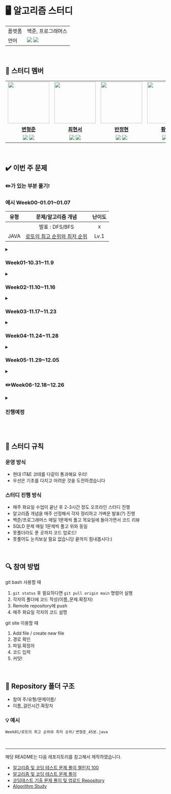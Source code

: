 

# 🖥 알고리즘 스터디

<table>
    <td>플랫폼</td>
    <td>백준, 프로그래머스</td>
  </tr>
  <tr>
    <td>언어</td>
    <td><img src="https://img.shields.io/badge/java-007396?style=for-the-badge&logo=java&logoColor=white">
        <img src="https://img.shields.io/badge/sql-F80000?style=for-the-badge&logo=java&logoColor=red">
    </td>
  </tr>
</table>

<br/>

## 🤖 스터디 멤버

<table>
 <tr>
    <td align="center"><a href="https://github.com/skybluelion"><img src="https://avatars.githubusercontent.com/skybluelion" width="130px;" alt=""></a></td>
    <td align="center"><a href="https://github.com/ha01032"><img src="https://avatars.githubusercontent.com/ha01032" width="130px;" alt=""></a></td>
    <td align="center"><a href="https://github.com/BanJung"><img src="https://avatars.githubusercontent.com/BanJung" width="130px;" alt=""></a></td>
    <td align="center"><a href="https://github.com/roonhyeon"><img src="https://avatars.githubusercontent.com/roonhyeon" width="130px;" alt=""></a></td>
    <td align="center"><a href="https://github.com/hyeyeonnnnn"><img src="https://avatars.githubusercontent.com/hyeyeonnnnn" width="130px;" alt=""></a></td>
  </tr>
  <tr>
    <td align="center"><a href="https://github.com/skybluelion"><b>변형준</b></a></td>
    <td align="center"><a href="https://github.com/ha01032"><b>최현서</b></a></td>
    <td align="center"><a href="https://github.com/BanJung"><b>반정현</b></a></td>
    <td align="center"><a href="https://github.com/roonhyeon"><b>황수연</b></a></td>
    <td align="center"><a href="https://github.com/hyeyeonnnnn"><b>이혜연</b></a></td>
  </tr>
  
  <tr> 
    <td align="center">
    <img src="https://img.shields.io/badge/Java-007396?style=for-the-badge&logo=java&logoColor=white">
    <img src="https://img.shields.io/badge/sql-F80000?style=for-the-badge&logo=java&logoColor=red">
    </td>
    <td align="center">
    <img src="https://img.shields.io/badge/Java-007396?style=for-the-badge&logo=java&logoColor=white">
    <img src="https://img.shields.io/badge/sql-F80000?style=for-the-badge&logo=java&logoColor=red">
    </td>
    <td align="center">
    <img src="https://img.shields.io/badge/Java-007396?style=for-the-badge&logo=java&logoColor=white">
    <img src="https://img.shields.io/badge/sql-F80000?style=for-the-badge&logo=java&logoColor=red">
    </td>
    <td align="center">
    <img src="https://img.shields.io/badge/Java-007396?style=for-the-badge&logo=java&logoColor=white">
    <img src="https://img.shields.io/badge/sql-F80000?style=for-the-badge&logo=java&logoColor=red">
    </td>
    <td align="center">
    <img src="https://img.shields.io/badge/Java-007396?style=for-the-badge&logo=java&logoColor=white">
    <img src="https://img.shields.io/badge/sql-F80000?style=for-the-badge&logo=java&logoColor=red">
    </td>

</table>

<br/>

## ✔️ 이번 주 문제

### ✏️가 있는 부분 풀기!

<h3>예시 Week00-01.01~01.07</h3>

| 유형 | 문제/알고리즘 개념 | 난이도 |
|:---:|:---:|:---:|
||발표 : DFS/BFS|x|
|JAVA|[로또의 최고 순위와 최저 순위](https://school.programmers.co.kr/learn/courses/30/lessons/77484) | Lv.1|


<details>
<summary><h3>Week01-10.31~11.9</h3></summary>
<div markdown="1">
    


|유형|발표 : DFS/BFS|밥x|
|:---:|:---:|:---:|
|JAVA|[로또의 최고 순위와 최저 순위](https://school.programmers.co.kr/learn/courses/30/lessons/77484) | Lv.1|
|JAVA|[[1차] 비밀지도](https://school.programmers.co.kr/learn/courses/30/lessons/17681) | Lv.1|
|JAVA|[DFS와 BFS](https://www.acmicpc.net/problem/1260)| 실버 2|
|JAVA|[올바른 괄호](https://school.programmers.co.kr/learn/courses/30/lessons/12909)| LV.2|
|SQL|[상품 별 오프라인 매출 구하기](https://school.programmers.co.kr/learn/courses/30/lessons/131533) | Lv.2|
|SQL|[조건에 맞는 도서와 저자 리스트 출력하기](https://school.programmers.co.kr/learn/courses/30/lessons/144854)| Lv.2|
|SQL|[동명 동물 수 찾기](https://school.programmers.co.kr/learn/courses/30/lessons/59041)| Lv.2|
|SQL|[입양 시각 구하기(1)](https://school.programmers.co.kr/learn/courses/30/lessons/59412)| Lv.2|
</div>
</details>


<details>
<summary><h3>Week02-11.10~11.16</h3></summary>
<div markdown="1">

|유형|발표 : 백트래킹/브루트포스|밥o|
|:---:|:---:|:---:|
|JAVA|[다리를 지나는 트럭](https://school.programmers.co.kr/learn/courses/30/lessons/42583)| Lv.2|
|JAVA|[미로 탐색](https://www.acmicpc.net/problem/2178)| 실버 1|
|JAVA|[암호 만들기](https://www.acmicpc.net/problem/1759)| 골드 5|
|JAVA|[N과 M 시리즈](https://www.acmicpc.net/search#q=n%EA%B3%BC%20m&c=Problems)|풀 수 있는 만큼|
|JAVA|[모의고사](https://school.programmers.co.kr/learn/courses/30/lessons/42840)| Lv.1|
|SQL|[오랜 기간 보호한 동물(1)](https://school.programmers.co.kr/learn/courses/30/lessons/59044)| Lv.3|
|SQL|[오랜 기간 보호한 동물(2)](https://school.programmers.co.kr/learn/courses/30/lessons/59411)| Lv.3|
|SQL|[카테고리 별 도서 판매량 집계하기](https://school.programmers.co.kr/learn/courses/30/lessons/144855)| Lv.3|
|SQL|[있었는데요 없었습니다](https://school.programmers.co.kr/learn/courses/30/lessons/59043)| Lv.3|
|SQL|[조건별로 분류하여 주문상태 출력하기](https://school.programmers.co.kr/learn/courses/30/lessons/131113)| Lv.3|
</div>
</details>


<details>
<summary><h3>Week03-11.17~11.23</h3></summary>
<div markdown="1">
    
|유형|발표 : 그리디/DP|밥x|
|:---:|:---:|:---:|
|JAVA|[N-Queen(프로그래머스)](https://school.programmers.co.kr/learn/courses/30/lessons/12952), [N-Queen(백준)](https://www.acmicpc.net/problem/9663)| Lv.2, 골드4|
|JAVA|[가장 긴 감소하는 부분 수열](https://www.acmicpc.net/problem/11722)| 실버2|
|JAVA|[구명보트](https://school.programmers.co.kr/learn/courses/30/lessons/42885)| Lv.2|
|JAVA|[정수 삼각형](https://school.programmers.co.kr/learn/courses/30/lessons/43105)| Lv.3|
|JAVA|[강의실 배정](https://www.acmicpc.net/problem/11000)|골드5|
|SQL|[조건에 맞는 사용자와 총 거래금액 조회하기](https://school.programmers.co.kr/learn/courses/30/lessons/164668)| Lv.3|
|SQL|[대여 기록이 존재하는 자동차 리스트 구하기](https://school.programmers.co.kr/learn/courses/30/lessons/157341)| Lv.3|
|SQL|[즐겨찾기가 가장 많은 식당 정보 출력하기](https://school.programmers.co.kr/learn/courses/30/lessons/131123)| Lv.3|
|SQL|[없어진 기록 찾기](https://school.programmers.co.kr/learn/courses/30/lessons/59042)| Lv.3|
|SQL|[조건에 맞는 사용자 정보 조회하기](https://school.programmers.co.kr/learn/courses/30/lessons/164670)| Lv.3|
</div>
</details>

<details>
<summary><h3>Week04-11.24~11.28</h3></summary>
<div markdown="1">

|유형|발표 : 해쉬 알고리즘|밥x|
|:---:|:---:|:---:|
|JAVA|[의상](https://school.programmers.co.kr/learn/courses/30/lessons/42578?language=java)| Lv.2|
|JAVA|[네트워크](https://school.programmers.co.kr/learn/courses/30/lessons/43162)| Lv.3|
|JAVA|[LCS2](https://www.acmicpc.net/problem/9252)| 골드4|
|SQL|[보호소에서 중성화한 동물](https://school.programmers.co.kr/learn/courses/30/lessons/59045)| Lv.4|
|SQL|[식품분류별 가장 비싼 식품의 정보 조회하기](https://school.programmers.co.kr/learn/courses/30/lessons/131116)| Lv.4|
|SQL|[취소되지 않은 진료 예약 조회하기](https://school.programmers.co.kr/learn/courses/30/lessons/132204)| Lv.4|

</div>
</details>
    

<details>
<summary><h3>Week05-11.29~12.05</h3></summary>
<div markdown="1">
    
|유형|발표 : 정렬 알고리즘||
|:---:|:---:|:---:|
|JAVA|[스도쿠](https://www.acmicpc.net/problem/2580)| 골드4|
|JAVA|[카펫](https://school.programmers.co.kr/learn/courses/30/lessons/42842)| Lv.2|
|JAVA|[징검다리 건너기](https://school.programmers.co.kr/learn/courses/30/lessons/64062?language=java)| Lv.3|
|JAVA|[등굣길](https://school.programmers.co.kr/learn/courses/30/lessons/42898)| Lv.3|
|JAVA|[센서](https://www.acmicpc.net/problem/2212)| 골드5|
|SQL|[헤비 유저가 소유한 장소](https://school.programmers.co.kr/learn/courses/30/lessons/77487)| Lv.3|
|SQL|[서울에 위치한 식당 목록 출력하기](https://school.programmers.co.kr/learn/courses/30/lessons/131118)| Lv.4|
|SQL|[년, 월, 성별 별 상품 구매 회원 수 구하기](https://school.programmers.co.kr/learn/courses/30/lessons/131532)| Lv.4|
|SQL|[5월 식품들의 총매출 조회하기](https://school.programmers.co.kr/learn/courses/30/lessons/131117)| Lv.4|
|SQL|[자동차 대여 기록에서 대여중 / 대여 가능 여부 구분하기](https://school.programmers.co.kr/learn/courses/30/lessons/157340)| Lv.3|

</div>
</details>

<details>
<summary><h3>✏️Week06-12.18~12.26</h3></summary>
<div markdown="1">

|유형|발표 : 이분탐색 알고리즘||
|:---:|:---:|:---:|
|JAVA|[나무 자르기](https://www.acmicpc.net/problem/2805)| 실버2|
|JAVA|[여행경로](https://school.programmers.co.kr/learn/courses/30/lessons/43164)| Lv. 3|
|JAVA|[단어 변환](https://school.programmers.co.kr/learn/courses/30/lessons/43163)| Lv. 3|
|JAVA|[]()| |
|JAVA|[]()| |
|JAVA|[표현 가능한 이진트리](https://school.programmers.co.kr/learn/courses/30/lessons/150367)| Lv. 3|
|SQL|[우유와 요거트가 담긴 장바구니](https://school.programmers.co.kr/learn/courses/30/lessons/62284)| Lv. 4|
|SQL|[조회수가 가장 많은 중고거래 게시판의 첨부파일 조회하기](https://school.programmers.co.kr/learn/courses/30/lessons/164671)| Lv. 3|
|SQL|[저자 별 카테고리 별 매출액 집계하기](https://school.programmers.co.kr/learn/courses/30/lessons/144856)| Lv. 4|
|SQL|[주문량이 많은 아이스크림들 조회하기](https://school.programmers.co.kr/learn/courses/30/lessons/133027)| Lv. 4|
|SQL|[대여 횟수가 많은 자동차들의 월별 대여 횟수 구하기](https://school.programmers.co.kr/learn/courses/30/lessons/151139)| Lv. 3|

</div>
</details>


<details>
<summary><h3>진행예정</h3></summary>
<div markdown="1">

<details>
<summary><h3>Week07-</h3></summary>
<div markdown="1">

|유형|발표 : ||
|:---:|:---:|:---:|
|JAVA|[]()| |
|JAVA|[]()| |
|JAVA|[]()| |
|JAVA|[]()| |
|JAVA|[]()| |
|SQL|[]()| |
|SQL|[]()| |
|SQL|[]()| |
|SQL|[]()| |
|SQL|[]()| |

</div>
</details>

<details>
<summary><h3>Week08-</h3></summary>
<div markdown="1">

|유형|발표 : ||
|:---:|:---:|:---:|
|JAVA|[]()| |
|JAVA|[]()| |
|JAVA|[]()| |
|JAVA|[]()| |
|JAVA|[]()| |
|SQL|[]()| |
|SQL|[]()| |
|SQL|[]()| |
|SQL|[]()| |
|SQL|[]()| |

</div>
</details>

<details>
<summary><h3>Week09-</h3></summary>
<div markdown="1">

|유형|발표 : ||
|:---:|:---:|:---:|
|JAVA|[]()| |
|JAVA|[]()| |
|JAVA|[]()| |
|JAVA|[]()| |
|JAVA|[]()| |
|SQL|[]()| |
|SQL|[]()| |
|SQL|[]()| |
|SQL|[]()| |
|SQL|[]()| |

</div>
</details>

<details>
<summary><h3>Week10-</h3></summary>
<div markdown="1">
    
|유형|발표 : ||
|:---:|:---:|:---:|
|JAVA|[]()| |
|JAVA|[]()| |
|JAVA|[]()| |
|JAVA|[]()| |
|JAVA|[]()| |
|SQL|[]()| |
|SQL|[]()| |
|SQL|[]()| |
|SQL|[]()| |
|SQL|[]()| |

</div>
</details>

</div>
</details>

<br/>

<br/>

## 📌 스터디 규칙

### 운영 방식

- 현대 IT&E 코테를 다같이 통과해요 우리!
- 우선은 기초를 다지고 어려운 것을 도전하겠습니다

### 스터디 진행 방식
- 매주 화요일 수업이 끝난 후 2-3시간 정도 오프라인 스터디 진행
- 알고리즘 개념을 매주 선정해서 각자 정리하고 가벼운 발표(?) 진행
- 백준/프로그래머스 매일 1문제씩 풀고 목요일에 돌아가면서 코드 리뷰
- SQLD 문제 매일 1문제씩 풀고 위와 동일
- 못풀더라도 푼 곳까지 코드 업로드!
- 못풀어도 눈치보실 필요 없습니당 끝까지 힘내봅시다:)
<br/>

## 🔍 참여 방법
git bash 사용할 때
1. `git status`  후 필요하다면  `git pull origin main`  명령어 실행
2. 각자의 폴더에 코드 작성(이름_문제.확장자)
3. Remote repository에 push
4. 매주 화요일 각자의 코드 설명

git site 이용할 때
1. Add file / create new file
2. 경로 확인
3. 파일.확장자
4. 코드 입력
5. 커밋!

<br/>

## 📁 Repository 폴더 구조
- 참여 주/유형/문제이름/
- 이름_걸린시간.확장자
### 💡 예시
`Week01/로또의 최고 순위와 최저 순위/`
`변형준_45분.java`

<br/>

---

해당 README는 다음 레포지토리를 참고해서 제작하였습니다.

- [알고리즘 및 코딩 테스트 문제 풀이 챌린지 100](https://github.com/ellynhan/challenge100-codingtest-study)
- [알고리즘 및 코딩 테스트 문제 풀이](https://github.com/Seongho0503/Algo_Study)
- [코딩테스트 기출 문제 풀이 및 업로드 Repository](https://github.com/CodeTest-StudyGroup/Code-Test-Study)
- [Algorithm Study](https://github.com/b1urrrr/Algorithm-Study)
